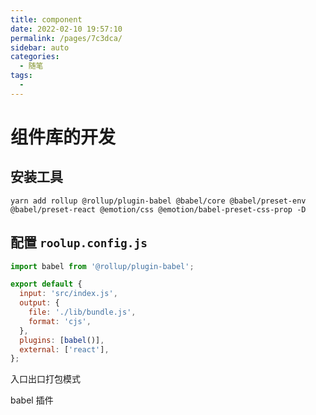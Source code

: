 ```yaml
---
title: component
date: 2022-02-10 19:57:10
permalink: /pages/7c3dca/
sidebar: auto
categories:
  - 随笔
tags:
  - 
---
```

# 组件库的开发

## 安装工具

`yarn add rollup @rollup/plugin-babel @babel/core @babel/preset-env @babel/preset-react @emotion/css @emotion/babel-preset-css-prop -D`

## 配置 `roolup.config.js`

```js
import babel from '@rollup/plugin-babel';

export default {
  input: 'src/index.js',
  output: {
    file: './lib/bundle.js',
    format: 'cjs',
  },
  plugins: [babel()],
  external: ['react'],
};
```

入口出口打包模式

babel 插件
